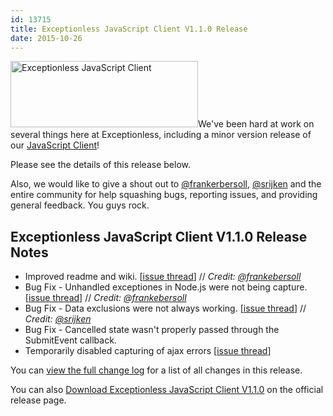 ```yaml
---
id: 13715
title: Exceptionless JavaScript Client V1.1.0 Release
date: 2015-10-26
---
```

<img loading="lazy" class="alignright size-medium wp-image-13683" src="/assets/img/news/blog-header-image-post2b-300x106.png" alt="Exceptionless JavaScript Client" width="300" height="106" data-id="13683" srcset="/assets/blog-header-image-post2b-300x106.png 300w, /assets/blog-header-image-post2b.png 708w" sizes="(max-width: 300px) 100vw, 300px" />We've been hard at work on several things here at Exceptionless, including a minor version release of our [JavaScript Client](https://github.com/exceptionless/Exceptionless.JavaScript)!

Please see the details of this release below.

Also, we would like to give a shout out to [@frankerbersoll](https://github.com/frankebersoll), [@srijken](https://github.com/srijken) and the entire community for help squashing bugs, reporting issues, and providing general feedback. You guys rock.

## Exceptionless JavaScript Client V1.1.0 Release Notes

* Improved readme and wiki. [[issue thread](https://github.com/exceptionless/Exceptionless.JavaScript/pull/31)] // _Credit: [@frankebersoll](https://github.com/frankebersoll)_
* Bug Fix - Unhandled exceptiones in Node.js were not being capture. [[issue thread](https://github.com/exceptionless/Exceptionless.JavaScript/pull/30)] // _Credit: [@frankebersoll](https://github.com/frankebersoll)_
* Bug Fix - Data exclusions were not always working. [[issue thread](https://github.com/exceptionless/Exceptionless.JavaScript/pull/28)] // _Credit: [@srijken](https://github.com/srijken)_
* Bug Fix - Cancelled state wasn't properly passed through the SubmitEvent callback.
* Temporarily disabled capturing of ajax errors [[issue thread](https://github.com/exceptionless/Exceptionless.JavaScript/issues/26)]

You can [view the full change log](https://github.com/exceptionless/Exceptionless.JavaScript/compare/v1.0.1...v1.1.0) for a list of all changes in this release.

You can also [Download Exceptionless JavaScript Client V1.1.0](https://github.com/exceptionless/Exceptionless.JavaScript/releases/tag/v1.1.0) on the official release page.
